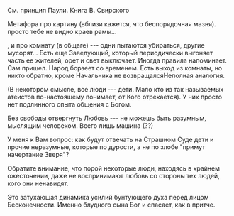 См. принцип Паули.
Книга В. Свирского

Метафора про картину (вблизи кажется, что беспорядочная мазня). просто тебе не видно краев рамы...


, и про комнату (в общаге) --- одни пытаются убираться, другие мусорят... Есть еще Заведующий, который периодически выгоняет часть ее жителей, орет и свет выключает. Иногда правила напоминает. Сам пришел. Народ борзеет со временем. Есть выход из комнаты, но никто обратно, кроме Начальника не возвращалсяНеполная аналогия.


 (В некотором смысле, все люди --- дети. Мало кто из так называемых атеистов по-настоящему понимает, от Кого отрекается). У них просто нет подлинного опыта общения с Богом.

<!--Оптимист: Надо подождать. Бог ведь самый мудрый, ОН перехитрит и самых озлобленных. Как мать умеет успокоить капризного ребенка. И это при том, что, к примеру, большинство т.н. атеистов не понимали, от Кого на самом деле отрекались, так как не имели реального опыта богообщения. Получается, что им не дано опыта, потому что Бог заранее знал, что они не спасутся. Двойное предопределение, кальвинизм, сатанизм.-->

<!--Пессимист: Такое впечатление, что ты себя уговариваешь. В Евангелии - конкретика. И о разделении человечества там сказано. Ожесточение через грех.-->


Без свободы отвергнуть Любовь --- не можешь быть разумным, мыслящим человеком. Всего лишь машина (??)

У меня к Вам вопрос: как будут отвечать на Страшном Суде дети и прочие неразумные, которые по дурости, а не по злобе "примут начертание Зверя"?

 Обратите внимание, что порой некоторые люди, находясь в крайнем ожесточении, даже не воспринимают любовь со стороны тех людей, кого они ненавидят.

 Это затухающая динамика усилий бунтующего духа перед лицом Бесконечности. Именно блудного сына Бог и спасает, как в притче.


